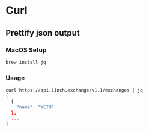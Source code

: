 # Curl

## Prettify json output

### MacOS Setup

```bash
brew install jq
```

### Usage

```bash
curl https://api.1inch.exchange/v1.1/exchanges | jq
[
  {
    "name": "WETH"
  },
  ...
]

```
